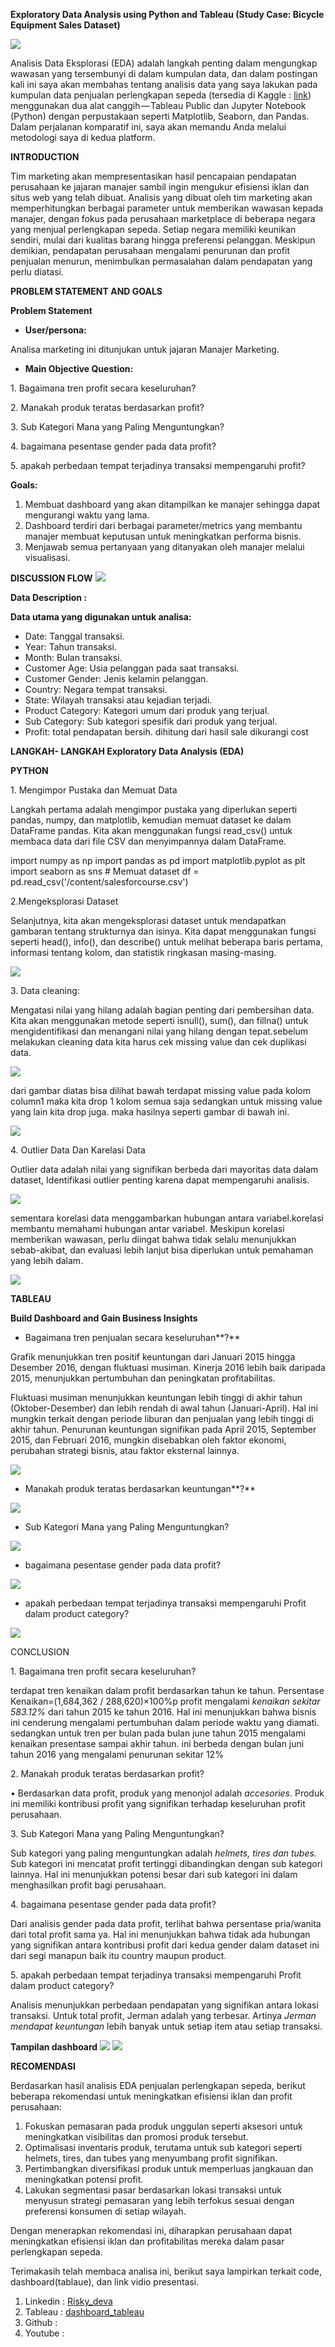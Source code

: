 **Exploratory Data Analysis using Python and Tableau (Study Case: Bicycle Equipment Sales Dataset)**

![](Aspose.Words.5f1f9176-e325-43c0-82ef-8437bc0faa4d.001.jpeg)

Analisis Data Eksplorasi (EDA) adalah langkah penting dalam mengungkap wawasan yang tersembunyi di dalam kumpulan data, dan dalam postingan kali ini saya akan membahas tentang analisis data yang saya lakukan pada kumpulan data penjualan perlengkapan sepeda (tersedia di Kaggle : [link](https://www.kaggle.com/datasets/abhishekrp1517/sales-data-for-economic-data-analysis/data)) menggunakan dua alat canggih — Tableau Public dan Jupyter Notebook (Python) dengan perpustakaan seperti Matplotlib, Seaborn, dan Pandas. Dalam perjalanan komparatif ini, saya akan memandu Anda melalui metodologi saya di kedua platform.

**INTRODUCTION**

Tim marketing akan mempresentasikan hasil pencapaian pendapatan perusahaan ke jajaran manajer sambil ingin mengukur efisiensi iklan dan situs web yang telah dibuat. Analisis yang dibuat oleh tim marketing akan memperhitungkan berbagai parameter untuk memberikan wawasan kepada manajer, dengan fokus pada perusahaan marketplace di beberapa negara yang menjual perlengkapan sepeda. Setiap negara memiliki keunikan sendiri, mulai dari kualitas barang hingga preferensi pelanggan. Meskipun demikian, pendapatan perusahaan mengalami penurunan dan profit penjualan menurun, menimbulkan permasalahan dalam pendapatan yang perlu diatasi.

**PROBLEM STATEMENT AND GOALS**

**Problem Statement**

- **User/persona:**

Analisa marketing ini ditunjukan untuk jajaran Manajer Marketing.

- **Main Objective Question:**

1\. Bagaimana tren profit secara keseluruhan?

2\. Manakah produk teratas berdasarkan profit?

3\. Sub Kategori Mana yang Paling Menguntungkan?

4\. bagaimana pesentase gender pada data profit?

5\. apakah perbedaan tempat terjadinya transaksi mempengaruhi profit?


**Goals:**

1. Membuat dashboard yang akan ditampilkan ke manajer sehingga dapat mengurangi waktu yang lama.
1. Dashboard terdiri dari berbagai parameter/metrics yang membantu manajer membuat keputusan untuk meningkatkan performa bisnis.
1. Menjawab semua pertanyaan yang ditanyakan oleh manajer melalui visualisasi.

**DISCUSSION FLOW**
![](1.drawio.png)

**Data Description :**

**Data utama yang digunakan untuk analisa:**

- Date: Tanggal transaksi.
- Year: Tahun transaksi.
- Month: Bulan transaksi.
- Customer Age: Usia pelanggan pada saat transaksi.
- Customer Gender: Jenis kelamin pelanggan.
- Country: Negara tempat transaksi.
- State: Wilayah transaksi atau kejadian terjadi.
- Product Category: Kategori umum dari produk yang terjual.
- Sub Category: Sub kategori spesifik dari produk yang terjual.
- Profit: total pendapatan bersih. dihitung dari hasil sale dikurangi cost

**LANGKAH- LANGKAH Exploratory Data Analysis (EDA)**

**PYTHON**

1\. Mengimpor Pustaka dan Memuat Data

Langkah pertama adalah mengimpor pustaka yang diperlukan seperti pandas, numpy, dan matplotlib, kemudian memuat dataset ke dalam DataFrame pandas. Kita akan menggunakan fungsi read\_csv() untuk membaca data dari file CSV dan menyimpannya dalam DataFrame.

import numpy as np
import pandas as pd
import matplotlib.pyplot as plt
import seaborn as sns
\# Memuat dataset
df = pd.read\_csv('/content/salesforcourse.csv')

2\.Mengeksplorasi Dataset

Selanjutnya, kita akan mengeksplorasi dataset untuk mendapatkan gambaran tentang strukturnya dan isinya. Kita dapat menggunakan fungsi seperti head(), info(), dan describe() untuk melihat beberapa baris pertama, informasi tentang kolom, dan statistik ringkasan masing-masing.

![](Aspose.Words.5f1f9176-e325-43c0-82ef-8437bc0faa4d.002.png) [](Aspose.Words.5f1f9176-e325-43c0-82ef-8437bc0faa4d.003.png) [](Aspose.Words.5f1f9176-e325-43c0-82ef-8437bc0faa4d.004.png)

3\. Data cleaning:

Mengatasi nilai yang hilang adalah bagian penting dari pembersihan data. Kita akan menggunakan metode seperti isnull(), sum(), dan fillna() untuk mengidentifikasi dan menangani nilai yang hilang dengan tepat.sebelum melakukan cleaning data kita harus cek missing value dan cek duplikasi data.

![](Aspose.Words.5f1f9176-e325-43c0-82ef-8437bc0faa4d.005.png)

dari gambar diatas bisa dilihat bawah terdapat missing value pada kolom column1 maka kita drop 1 kolom semua saja sedangkan untuk missing value yang lain kita drop juga. maka hasilnya seperti gambar di bawah ini.

![](Aspose.Words.5f1f9176-e325-43c0-82ef-8437bc0faa4d.006.png)

4\. Outlier Data Dan Karelasi Data

Outlier data adalah nilai yang signifikan berbeda dari mayoritas data dalam dataset, Identifikasi outlier penting karena dapat mempengaruhi analisis.

![](Aspose.Words.5f1f9176-e325-43c0-82ef-8437bc0faa4d.007.png)

sementara korelasi data menggambarkan hubungan antara variabel.korelasi membantu memahami hubungan antar variabel. Meskipun korelasi memberikan wawasan, perlu diingat bahwa tidak selalu menunjukkan sebab-akibat, dan evaluasi lebih lanjut bisa diperlukan untuk pemahaman yang lebih dalam.

![](Aspose.Words.5f1f9176-e325-43c0-82ef-8437bc0faa4d.008.png)

**TABLEAU**

**Build Dashboard and Gain Business Insights**

- Bagaimana tren penjualan secara keseluruhan**?**

Grafik menunjukkan tren positif keuntungan dari Januari 2015 hingga Desember 2016, dengan fluktuasi musiman. Kinerja 2016 lebih baik daripada 2015, menunjukkan pertumbuhan dan peningkatan profitabilitas.

Fluktuasi musiman menunjukkan keuntungan lebih tinggi di akhir tahun (Oktober-Desember) dan lebih rendah di awal tahun (Januari-April). Hal ini mungkin terkait dengan periode liburan dan penjualan yang lebih tinggi di akhir tahun. Penurunan keuntungan signifikan pada April 2015, September 2015, dan Februari 2016, mungkin disebabkan oleh faktor ekonomi, perubahan strategi bisnis, atau faktor eksternal lainnya.

![](Aspose.Words.5f1f9176-e325-43c0-82ef-8437bc0faa4d.009.png)

- Manakah produk teratas berdasarkan keuntungan**?**

![](Aspose.Words.5f1f9176-e325-43c0-82ef-8437bc0faa4d.010.png)

- Sub Kategori Mana yang Paling Menguntungkan?

![](Aspose.Words.5f1f9176-e325-43c0-82ef-8437bc0faa4d.011.png)

- bagaimana pesentase gender pada data profit?

![](Aspose.Words.5f1f9176-e325-43c0-82ef-8437bc0faa4d.012.png)

- apakah perbedaan tempat terjadinya transaksi mempengaruhi Profit dalam product category?

![](Aspose.Words.5f1f9176-e325-43c0-82ef-8437bc0faa4d.013.png)

CONCLUSION

1\. Bagaimana tren profit secara keseluruhan?

terdapat tren kenaikan dalam profit berdasarkan tahun ke tahun. Persentase Kenaikan=(1,684,362 / 288,620)×100%p profit mengalami *kenaikan sekitar 583.12%* dari tahun 2015 ke tahun 2016. Hal ini menunjukkan bahwa bisnis ini cenderung mengalami pertumbuhan dalam periode waktu yang diamati. sedangkan untuk tren per bulan pada bulan june tahun 2015 mengalami kenaikan presentase sampai akhir tahun. ini berbeda dengan bulan juni tahun 2016 yang mengalami penurunan sekitar 12%

2\. Manakah produk teratas berdasarkan profit?

• Berdasarkan data profit, produk yang menonjol adalah *accesories*. Produk ini memiliki kontribusi profit yang signifikan terhadap keseluruhan profit perusahaan.

3\. Sub Kategori Mana yang Paling Menguntungkan?

Sub kategori yang paling menguntungkan adalah *helmets, tires dan tubes.* Sub kategori ini mencatat profit tertinggi dibandingkan dengan sub kategori lainnya. Hal ini menunjukkan potensi besar dari sub kategori ini dalam menghasilkan profit bagi perusahaan.

4\. bagaimana pesentase gender pada data profit?

Dari analisis gender pada data profit, terlihat bahwa persentase pria/wanita dari total profit sama ya. Hal ini menunjukkan bahwa tidak ada hubungan yang signifikan antara kontribusi profit dari kedua gender dalam dataset ini dari segi manapun baik itu country maupun product.

5\. apakah perbedaan tempat terjadinya transaksi mempengaruhi Profit dalam product category?

Analisis menunjukkan perbedaan pendapatan yang signifikan antara lokasi transaksi. Untuk total profit, Jerman adalah yang terbesar. Artinya *Jerman mendapat keuntungan* lebih banyak untuk setiap item atau setiap transaksi.

**Tampilan dashboard**
![](dashboard.png)
![](dashboard2.png)

**RECOMENDASI**

Berdasarkan hasil analisis EDA penjualan perlengkapan sepeda, berikut beberapa rekomendasi untuk meningkatkan efisiensi iklan dan profit perusahaan:

1. Fokuskan pemasaran pada produk unggulan seperti aksesori untuk meningkatkan visibilitas dan promosi produk tersebut.
1. Optimalisasi inventaris produk, terutama untuk sub kategori seperti helmets, tires, dan tubes yang menyumbang profit signifikan.
1. Pertimbangkan diversifikasi produk untuk memperluas jangkauan dan meningkatkan potensi profit.
1. Lakukan segmentasi pasar berdasarkan lokasi transaksi untuk menyusun strategi pemasaran yang lebih terfokus sesuai dengan preferensi konsumen di setiap wilayah.

Dengan menerapkan rekomendasi ini, diharapkan perusahaan dapat meningkatkan efisiensi iklan dan profitabilitas mereka dalam pasar perlengkapan sepeda.

Terimakasih telah membaca analisa ini, berikut saya lampirkan terkait code, dashboard(tablaue), dan link vidio presentasi.

1. Linkedin : [Risky_deva](https://www.linkedin.com/in/risky-devandra-hartana/)
1. Tableau : [dashboard_tableau](https://public.tableau.com/views/ProjekIIVisualisasipaacman/Dashboard1?:language=en-US&publish=yes&:sid=&:display_count=n&:origin=viz_share_link)
1. Github : 
1. Youtube : 

